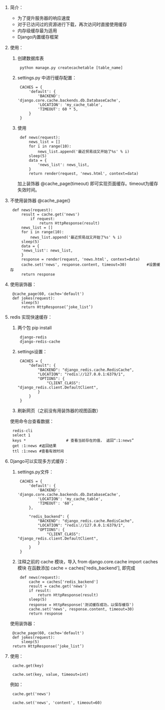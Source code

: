 1. 简介：
    * 为了提升服务器的响应速度
    * 对于已访问过的资源进行下载，再次访问时直接使用缓存
    * 内存级缓存最为适用
    * Django内置缓存框架
    
2. 使用：

    1. 创建数据库表
    
            python manage.py createcachetable [table_name]

    2. settings.py 中进行缓存配置：
    
            CACHES = {
                'default': {
                    'BACKEND': 'django.core.cache.backends.db.DatabaseCache',
                    'LOCATION': 'my_cache_table',
                    'TIMEOUT': 60 * 5,
                }
            }

    3. 使用

            def news(request):
                news_list = []
                for i in range(10):
                    news_list.append('最近贸易战又开始了%s' % i)
                sleep(5)
                data = {
                    'news_list': news_list,
                }
                return render(request, 'news.html', context=data)
	
        加上装饰器 @cache_page(timeout) 即可实现页面缓存。timeout为缓存失效时间。
        
3. 不使用装饰器 @cache_page()

        def news(request):
            result = cache.get('news')
                if request:
                    return HttpResponse(result)
            news_list = []
            for i in range(10):
                news_list.append('最近贸易战又开始了%s' % i)
            sleep(5)
            data = {
            'news_list': news_list,
            }
            response = render(request, 'news.html', context=data)
            cache.set('news', response.content, timeout=30) 		#设置缓存
            return response
            
4. 使用装饰器：

        @cache_page(60, cache='default')
        def jokes(request):
            sleep(5)
            return HttpResponse(‘joke_list’)
            
5. redis 实现快速缓存：

    1. 两个包 pip install

            django-redis
            django-redis-cache

    2. settings设置：

            CACHES = {
                "default": {
                    "BACKEND": "django_redis.cache.RedisCache",
                    "LOCATION": "redis://127.0.0.1:6379/1",
                    "OPTIONS": {
                        "CLIENT_CLASS": "django_redis.client.DefaultClient",
                    }
                }
            }

    3. 刷新网页（之前没有用装饰器的视图函数）

    使用命令台查看数据：

        redis-cli
        select 1
        keys *                  # 查看当前存在的值， 返回“:1:news”
        get :1:news #返回结果
        ttl :1:news #查看有效时间 
        
6. Django可以实现多方式缓存：

    1. settings.py文件：

            CACHES = {
                'default': {
                    'BACKEND': 'django.core.cache.backends.db.DatabaseCache',
                    'LOCATION': 'my_cache_table',
                    'TIMEOUT': '60',
                },
            
                "redis_backend": {
                    "BACKEND": "django_redis.cache.RedisCache",
                    "LOCATION": "redis://127.0.0.1:6379/1",
                    "OPTIONS": {
                        "CLIENT_CLASS": "django_redis.client.DefaultClient",
                    }
                }
            }

    2. 注释之前的 cache 模块，导入 from django.core.cache import caches 模块
    在函数添加 cache = caches['redis_backend'], 即完成

            def news(request):
                cache = caches['redis_backend']
                result = cache.get('news')
                if result:
                    return HttpResponse(result)
                sleep(5)
                response = HttpResponse('测试缓存成功，以保存缓存')
                cache.set('news', response.content, timeout=30)
                return response

    使用装饰器：

        @cache_page(60, cache='default')
        def jokes(request):
            sleep(5)
        return HttpResponse(‘joke_list’)  
        
7. 使用：

        cache.get(key)
        
        cache.set(key, value, timeout=int)
    
    例如：
    
        cache.get('news')
        
        cache.set('news', 'content', timeout=60)                                     
